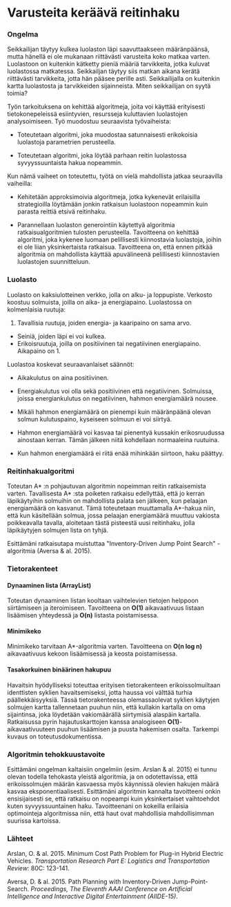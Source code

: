 # Varusteita keräävä reitinhaku

### Ongelma

Seikkailijan täytyy kulkea luolaston läpi saavuttaakseen määränpäänsä, mutta hänellä ei ole mukanaan riittävästi varusteita koko matkaa varten. Luolastoon on kuitenkin kätketty pieniä määriä tarvikkeita, jotka kuluvat luolastossa matkatessa. Seikkailjan täytyy siis matkan aikana kerätä riittävästi tarvikkeita, jotta hän pääsee perille asti. Seikkailijalla on kuitenkin kartta luolastosta ja tarvikkeiden sijainneista. Miten seikkailijan on syytä toimia? 

Työn tarkoituksena on kehittää algoritmeja, joita voi käyttää erityisesti tietokonepeleissä esiintyvien, resursseja kuluttavien luolastojen analysoimiseen. Työ muodostuu seuraavista työvaiheista:

* Toteutetaan algoritmi, joka muodostaa satunnaisesti erikokoisia luolastoja parametrien perusteella.

* Toteutetaan algoritmi, joka löytää parhaan reitin luolastossa syvyyssuuntaista hakua nopeammin. 

Kun nämä vaiheet on toteutettu, työtä on vielä mahdollista jatkaa seuraavilla vaiheilla:

* Kehitetään approksimoivia algoritmeja, jotka kykenevät erilaisilla strategioilla löytämään jonkin ratkaisun luolastoon nopeammin kuin parasta reittiä etsivä reitinhaku. 

* Parannellaan luolaston generointiin käytettyä algoritmia ratkaisualgoritmien tulosten perusteella. Tavoitteena on kehittää algoritmi, joka kykenee luomaan pelillisesti kiinnostavia luolastoja, joihin ei ole liian yksinkertaista ratkaisua. Tavoitteena on, että ennen pitkää algoritmia on mahdollista käyttää apuvälineenä pelillisesti kiinnostavien luolastojen suunnitteluun.


### Luolasto

Luolasto on kaksiulotteinen verkko, jolla on alku- ja loppupiste. Verkosto koostuu solmuista, joilla on aika- ja energiapaino. Luolastossa on kolmenlaisia ruutuja:

1. Tavallisia ruutuja, joiden energia- ja kaaripaino on sama arvo.
* Seiniä, joiden läpi ei voi kulkea.
* Erikoisruutuja, joilla on positiivinen tai negatiivinen energiapaino. Aikapaino on 1. 

Luolastoa koskevat seuraavanlaiset säännöt:

* Aikakulutus on aina positiivinen.

* Energiakulutus voi olla sekä positiivinen että negatiivinen. Solmuissa, joissa energiankulutus on negatiivinen, hahmon energiamäärä nousee.

* Mikäli hahmon energiamäärä on pienempi kuin määränpäänä olevan solmun kulutuspaino, kyseiseen solmuun ei voi siirtyä. 

* Hahmon energiamäärä voi kasvaa tai pienentyä kussakin erikosruudussa ainostaan kerran. Tämän jälkeen niitä kohdellaan normaaleina ruutuina.

* Kun hahmon energiamäärä ei riitä enää mihinkään siirtoon, haku päättyy.


### Reitinhakualgoritmi

Toteutan A* :n pohjautuvan algoritmin nopeimman reitin ratkaisemista varten. Tavallisesta A* :sta poiketen ratkaisu edellyttää, että jo kerran läpikäytyihin solmuihin on mahdollista palata sen jälkeen, kun pelaajan energiamäärä on kasvanut. Tämä toteutetaan muuttamalla A*-hakua niin, että kun käsitellään solmua, jossa pelaajan energiamäärä muuttuu vakiosta poikkeavalla tavalla, aloitetaan tästä pisteestä uusi reitinhaku, jolla läpikäytyjen solmujen lista on tyhjä.

Esittämäni ratkaisutapa muistuttaa "Inventory-Driven Jump Point Search" -algoritmia (Aversa & al. 2015).

### Tietorakenteet

#### Dynaaminen lista (ArrayList)

Toteutan dynaaminen listan kooltaan vaihtelevien tietojen helppoon siirtämiseen ja iteroimiseen. Tavoitteena on **O(1)** aikavaativuus listaan lisäämisen yhteydessä ja **O(n)** listasta poistamisessa.

#### Minimikeko

Minimikeko tarvitaan A*-algoritmia varten. Tavoitteena on **O(n log n)** aikavaativuus kekoon lisäämisessä ja keosta poistamisessa.

#### Tasakorkuinen binäärinen hakupuu

Havaitsin hyödylliseksi toteuttaa erityisen tietorakenteen erikoissolmuiltaan identtisten syklien havaitsemiseksi, jotta haussa voi välttää turhia päällekkäisyyksiä. Tässä tietorakenteessa olemassaolevat syklien käytyjen solmujen kartta tallennetaan puuhun niin, että kullakin kartalla on oma sijaintinsa, joka löydetään vakiomäärällä siirtymisiä alaspäin kartalla. Ratkaisussa pyrin hajautuskarttojen kanssa analogiseen **O(1)**-aikavaativuuteen puuhun lisäämisen ja puusta hakemisen osalta. Tarkempi kuvaus on toteutusdokumentissa.


### Algoritmin tehokkuustavoite

Esittämäni ongelman kaltaisiin ongelmiin (esim. Arslan & al. 2015) ei  tunnu olevan todella tehokasta yleistä algoritmia, ja on odotettavissa, että erikoissolmujen määrän kasvaessa myös käynnissä olevien hakujen määrä kasvaa eksponentiaalisesti. Esittämäni algoritmin kannalta tavoitteeni onkin ensisijaisesti se, että ratkaisu on nopeampi kuin yksinkertaiset vaihtoehdot kuten syvyyssuuntainen haku. Tavoitteenani on kokeilla erilaisia optimointeja algoritmissa niin, että haut ovat mahdollisia mahdollisimman suurissa kartoissa.

### Lähteet

Arslan, O. & al. 2015. Minimum Cost Path Problem for Plug-in Hybrid Electric Vehicles. *Transportation Research Part E: Logistics and Transportation Review:* 80C: 123-141.

Aversa, D. & al. 2015. Path Planning with Inventory-Driven Jump-Point-Search. *Proceedings, The Eleventh AAAI Conference on Artificial Intelligence and Interactive Digital Entertainment (AIIDE-15)*.



